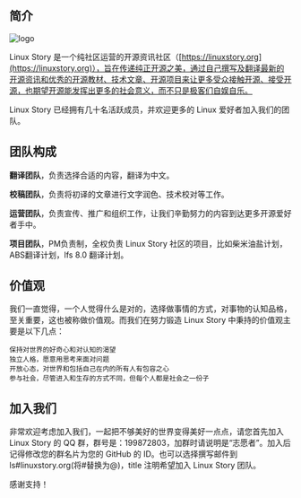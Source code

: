 简介
-------------------------------
![logo](https://linuxstory.org/wp-content/uploads/2013/03/linux-story-logo-regular.png)

Linux Story 是一个纯社区运营的开源资讯社区（[https://linuxstory.org](https://linuxstory.org)），旨在传递纯正开源之美，通过自己撰写及翻译最新的开源资讯和优秀的开源教材、技术文章、开源项目来让更多受众接触开源、接受开源，也期望开源能发挥出更多的社会意义，而不只是极客们自娱自乐。

Linux Story 已经拥有几十名活跃成员，并欢迎更多的 Linux 爱好者加入我们的团队。



团队构成
-------------------------------

**翻译团队**，负责选择合适的内容，翻译为中文。

**校稿团队**，负责将初译的文章进行文字润色、技术校对等工作。

**运营团队**，负责宣传、推广和组织工作，让我们辛勤努力的内容到达更多开源爱好者手中。

**项目团队**，PM负责制，全权负责 Linux Story 社区的项目，比如柴米油盐计划，ABS翻译计划，lfs 8.0 翻译计划。

价值观
-------------------------------
我们一直觉得，一个人觉得什么是对的，选择做事情的方式，对事物的认知品格，至关重要，这也被称做价值观。而我们在努力锻造 Linux Story 中秉持的价值观主要是以下几点：

    保持对世界的好奇心和对认知的渴望
    独立人格，愿意用思考来面对问题
    开放心态，对世界和包括自己在内的所有人有包容之心
    参与社会，尽管进入和生存的方式不同，但每个人都是社会之一份子

加入我们
-------------------------------

非常欢迎考虑加入我们，一起把不够美好的世界变得美好一点点，请您首先加入 Linux Story 的 QQ 群，群号是：199872803，加群时请说明是“志愿者”。加入后记得修改您的群名片为您的 GitHub 的 ID。也可以选择撰写邮件到 ls#linuxstory.org(将#替换为@)，title 注明希望加入 Linux Story 团队。

感谢支持！

